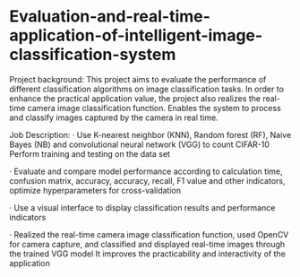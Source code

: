 # Evaluation-and-real-time-application-of-intelligent-image-classification-system
Project background:
This project aims to evaluate the performance of different classification algorithms on image classification tasks. In order to enhance the practical application value, the project also realizes the real-time camera image classification function.
Enables the system to process and classify images captured by the camera in real time.

Job Description:
· Use K-nearest neighbor (KNN), Random forest (RF), Naive Bayes (NB) and convolutional neural network (VGG) to count CIFAR-10
Perform training and testing on the data set

· Evaluate and compare model performance according to calculation time, confusion matrix, accuracy, accuracy, recall, F1 value and other indicators, optimize hyperparameters for cross-validation

· Use a visual interface to display classification results and performance indicators

· Realized the real-time camera image classification function, used OpenCV for camera capture, and classified and displayed real-time images through the trained VGG model
It improves the practicability and interactivity of the application
